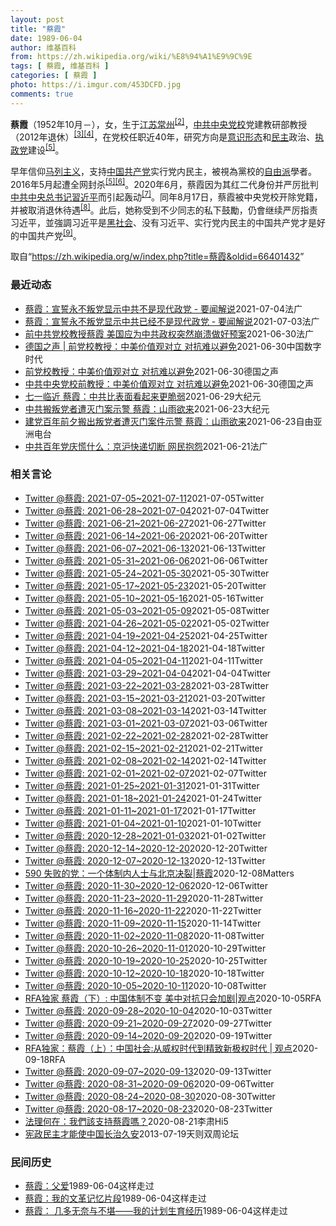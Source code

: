 ```yaml
---
layout: post
title: "蔡霞"
date: 1989-06-04
author: 维基百科
from: https://zh.wikipedia.org/wiki/%E8%94%A1%E9%9C%9E
tags: [ 蔡霞, 维基百科 ]
categories: [ 蔡霞 ]
photo: https://i.imgur.com/453DCFD.jpg
comments: true
---
```

<div class="mw-parser-output">

<p><b>蔡霞</b>（1952年10月<span class="useeditintro" title="Template:BLP editintro">－</span>），女，生于<a href="/wiki/%E6%B1%9F%E8%8B%8F" class="mw-redirect" title="江苏">江苏</a><a href="/wiki/%E5%B8%B8%E5%B7%9E" class="mw-redirect" title="常州">常州</a><sup id="cite_ref-tsyzm_2-1" class="reference"><a href="#cite_note-tsyzm-2">[2]</a></sup>，<a href="/wiki/%E4%B8%AD%E5%85%B1%E4%B8%AD%E5%A4%AE%E5%85%9A%E6%A0%A1" title="中共中央党校">中共中央党校</a>党建教研部教授（2012年退休）<sup id="cite_ref-3" class="reference"><a href="#cite_note-3">[3]</a></sup><sup id="cite_ref-4" class="reference"><a href="#cite_note-4">[4]</a></sup>，在党校任职近40年，研究方向是<a href="/wiki/%E6%84%8F%E8%AF%86%E5%BD%A2%E6%80%81" class="mw-redirect" title="意识形态">意识形态</a>和<a href="/wiki/%E6%B0%91%E4%B8%BB" title="民主">民主</a>政治、<a href="/wiki/%E5%9F%B7%E6%94%BF%E9%BB%A8" title="執政黨">执政党</a>建设<sup id="cite_ref-dq_5-0" class="reference"><a href="#cite_note-dq-5">[5]</a></sup>。
</p><p>早年信仰<a href="/wiki/%E9%A9%AC%E5%88%97%E4%B8%BB%E4%B9%89" class="mw-redirect" title="马列主义">马列主义</a>，支持<a href="/wiki/%E4%B8%AD%E5%9B%BD%E5%85%B1%E4%BA%A7%E5%85%9A" title="中国共产党">中国共产党</a>实行党内民主，被視為黨校的<a href="/wiki/%E8%87%AA%E7%94%B1%E4%B8%BB%E7%BE%A9" class="mw-redirect" title="自由主義">自由派</a>學者。2016年5月起遭全网封杀<sup id="cite_ref-dq_5-1" class="reference"><a href="#cite_note-dq-5">[5]</a></sup><sup id="cite_ref-rfa1005_6-0" class="reference"><a href="#cite_note-rfa1005-6">[6]</a></sup>。2020年6月，蔡霞因为其红二代身份并严厉批判<a href="/wiki/%E4%B8%AD%E5%9B%BD%E5%85%B1%E4%BA%A7%E5%85%9A%E4%B8%AD%E5%A4%AE%E5%A7%94%E5%91%98%E4%BC%9A%E6%80%BB%E4%B9%A6%E8%AE%B0" title="中国共产党中央委员会总书记">中共中央总书记</a><a href="/wiki/%E7%BF%92%E8%BF%91%E5%B9%B3" class="mw-redirect" title="習近平">習近平</a>而引起轰动<sup id="cite_ref-bbc0818_7-0" class="reference"><a href="#cite_note-bbc0818-7">[7]</a></sup>。同年8月17日，蔡霞被中央党校开除党籍，并被取消退休待遇<sup id="cite_ref-开除_8-0" class="reference"><a href="#cite_note-开除-8">[8]</a></sup>。此后，她称受到不少同志的私下鼓勵，仍會继续严厉指责习近平，並強調习近平是<a href="/wiki/%E9%BB%91%E7%A4%BE%E4%BC%9A" class="mw-redirect" title="黑社会">黑社会</a>、没有习近平、实行党内民主的中国共产党才是好的中国共产党<sup id="cite_ref-9" class="reference"><a href="#cite_note-9">[9]</a></sup>。
</p>
</div><noscript><img src="//zh.wikipedia.org/wiki/Special:CentralAutoLogin/start?type=1x1" alt="" title="" width="1" height="1" style="border: none; position: absolute;"></noscript>
<div class="printfooter">取自“<a dir="ltr" href="https://zh.wikipedia.org/w/index.php?title=蔡霞&amp;oldid=66401432">https://zh.wikipedia.org/w/index.php?title=蔡霞&amp;oldid=66401432</a>”</div><div id="recent-news"><h3>最近动态</h3><ul><li><a href="https://nodebe4.github.io/waimei/2021-07-04/%E8%94%A1%E9%9C%9E-%E5%AE%A3%E8%AA%93%E6%B0%B8%E4%B8%8D%E5%8F%9B%E5%85%9A%E6%98%BE%E7%A4%BA%E4%B8%AD%E5%85%B1%E4%B8%8D%E6%98%AF%E7%8E%B0%E4%BB%A3%E6%94%BF%E5%85%9A-%E8%A6%81%E9%97%BB%E8%A7%A3%E8%AF%B4" title="蔡霞：宣誓永不叛党显示中共不是现代政党 - 要闻解说—— 04/07/2021 - 09:33 “这不是一个政党，而是一个黑帮团体的帮规” 蔡霞：“我的解读是，（建党）一百周年，全党宣誓，从意识...">蔡霞：宣誓永不叛党显示中共不是现代政党 - 要闻解说</a><time>2021-07-04</time><a class="tag">法广</a></li>
<li><a href="https://nodebe4.github.io/waimei/2021-07-03/%E8%94%A1%E9%9C%9E-%E5%AE%A3%E8%AA%93%E6%B0%B8%E4%B8%8D%E5%8F%9B%E5%85%9A%E6%98%BE%E7%A4%BA%E4%B8%AD%E5%85%B1%E5%B7%B2%E7%BB%8F%E4%B8%8D%E6%98%AF%E7%8E%B0%E4%BB%A3%E6%94%BF%E5%85%9A-%E8%A6%81%E9%97%BB%E8%A7%A3%E8%AF%B4" title="蔡霞：宣誓永不叛党显示中共已经不是现代政党 - 要闻解说—— 03/07/2021 - 16:59 “这不是一个政党，而是一个黑帮团体的帮规” 蔡霞：“我的解读是，（建党）一百周年，全党宣誓，从...">蔡霞：宣誓永不叛党显示中共已经不是现代政党 - 要闻解说</a><time>2021-07-03</time><a class="tag">法广</a></li>
<li><a href="https://nodebe4.github.io/waimei/2021-06-30/%E5%89%8D%E4%B8%AD%E5%85%B1%E5%85%9A%E6%A0%A1%E6%95%99%E6%8E%88%E8%94%A1%E9%9C%9E-%E7%BE%8E%E5%9B%BD%E5%BA%94%E4%B8%BA%E4%B8%AD%E5%85%B1%E6%94%BF%E6%9D%83%E7%AA%81%E7%84%B6%E5%B4%A9%E6%BA%83%E5%81%9A%E5%A5%BD%E9%A2%84%E6%A1%88" title="前中共党校教授蔡霞 美国应为中共政权突然崩溃做好预案—— 01/07/2021 - 01:23 蔡霞在长文中分析说，过去半个世纪的接触政策产生多重效应，一方面这一接触帮助中国人民摆脱贫困，走向世...">前中共党校教授蔡霞 美国应为中共政权突然崩溃做好预案</a><time>2021-06-30</time><a class="tag">法广</a></li>
<li><a href="https://nodebe4.github.io/waimei/2021-06-30/%E5%BE%B7%E5%9B%BD%E4%B9%8B%E5%A3%B0-%E5%89%8D%E5%85%9A%E6%A0%A1%E6%95%99%E6%8E%88-%E4%B8%AD%E7%BE%8E%E4%BB%B7%E5%80%BC%E8%A7%82%E5%AF%B9%E7%AB%8B-%E5%AF%B9%E6%8A%97%E9%9A%BE%E4%BB%A5%E9%81%BF%E5%85%8D" title="德国之声 | 前党校教授：中美价值观对立 对抗难以避免—— 中共建党一百周年之际，中共中央党校前教授蔡霞撰文指出，习近平领导下的中国已成为“新极权主义”政权，中美对峙和冲突将不可避免。并表示，美...">德国之声 | 前党校教授：中美价值观对立  对抗难以避免</a><time>2021-06-30</time><a class="tag">中国数字时代</a></li>
<li><a href="https://nodebe4.github.io/waimei/2021-06-30/%E5%89%8D%E5%85%9A%E6%A0%A1%E6%95%99%E6%8E%88-%E4%B8%AD%E7%BE%8E%E4%BB%B7%E5%80%BC%E8%A7%82%E5%AF%B9%E7%AB%8B-%E5%AF%B9%E6%8A%97%E9%9A%BE%E4%BB%A5%E9%81%BF%E5%85%8D" title="前党校教授：中美价值观对立 对抗难以避免—— 2021-06-30T12:28:25.915Z （德国之声中文网）在胡佛研究所官网发表的这篇长文中，蔡霞明确指出“过去半个世纪的接触政策所产生的效...">前党校教授：中美价值观对立 对抗难以避免</a><time>2021-06-30</time><a class="tag">德国之声</a></li>
<li><a href="https://nodebe4.github.io/waimei/2021-06-30/%E4%B8%AD%E5%85%B1%E4%B8%AD%E5%A4%AE%E5%85%9A%E6%A0%A1%E5%89%8D%E6%95%99%E6%8E%88-%E4%B8%AD%E7%BE%8E%E4%BB%B7%E5%80%BC%E8%A7%82%E5%AF%B9%E7%AB%8B-%E5%AF%B9%E6%8A%97%E9%9A%BE%E4%BB%A5%E9%81%BF%E5%85%8D" title="中共中央党校前教授：中美价值观对立 对抗难以避免—— 2021-06-30T12:28:25.915Z （德国之声中文网）在胡佛研究所官网发表的这篇长文中，蔡霞明确指出“过去半个世纪的接触政策所...">中共中央党校前教授：中美价值观对立 对抗难以避免</a><time>2021-06-30</time><a class="tag">德国之声</a></li>
<li><a href="https://nodebe4.github.io/waimei/2021-06-29/%E4%B8%83%E4%B8%80%E4%B8%B4%E8%BF%91-%E8%94%A1%E9%9C%9E-%E4%B8%AD%E5%85%B1%E6%AF%94%E8%A1%A8%E9%9D%A2%E7%9C%8B%E8%B5%B7%E6%9D%A5%E6%9B%B4%E8%84%86%E5%BC%B1" title="七一临近 蔡霞：中共比表面看起来更脆弱—— 【大纪元2021年06月30日讯】（大纪元记者张婷综合报导）美国数十年来的对华接触政策再次引发关注。中共中央党校退休教授蔡霞敦促美国放弃对这一政策的“...">七一临近 蔡霞：中共比表面看起来更脆弱</a><time>2021-06-29</time><a class="tag">大纪元</a></li>
<li><a href="https://nodebe4.github.io/waimei/2021-06-23/%E4%B8%AD%E5%85%B1%E6%90%AC%E5%8F%9B%E5%85%9A%E8%80%85%E9%81%AD%E7%81%AD%E9%97%A8%E6%A1%88%E7%A4%BA%E8%AD%A6-%E8%94%A1%E9%9C%9E-%E5%B1%B1%E9%9B%A8%E6%AC%B2%E6%9D%A5" title="中共搬叛党者遭灭门案示警 蔡霞：山雨欲来—— 【大纪元2021年06月24日讯】中共建党百年大庆前夕，盛传有中共高官叛逃之际，中共中纪委官网刻意重提1931年“顾顺章事件”，前中共中央党校教授蔡...">中共搬叛党者遭灭门案示警 蔡霞：山雨欲来</a><time>2021-06-23</time><a class="tag">大纪元</a></li>
<li><a href="https://nodebe4.github.io/waimei/2021-06-23/%E5%BB%BA%E5%85%9A%E7%99%BE%E5%B9%B4%E5%89%8D%E5%A4%95%E6%90%AC%E5%87%BA%E5%8F%9B%E5%85%9A%E8%80%85%E9%81%AD%E7%81%AD%E9%97%A8%E6%A1%88%E4%BB%B6%E7%A4%BA%E8%AD%A6-%E8%94%A1%E9%9C%9E-%E5%B1%B1%E9%9B%A8%E6%AC%B2%E6%9D%A5" title="建党百年前夕搬出叛党者遭灭门案件示警 &nbsp; &nbsp;蔡霞：山雨欲来—— 中共建党百年大庆前夕，中共中纪委官网刻意重提1931年“顾顺章事件”，前中共中央党校教授蔡霞直言：“山雨欲来”。台大教授明居正则认...">建党百年前夕搬出叛党者遭灭门案件示警    蔡霞：山雨欲来</a><time>2021-06-23</time><a class="tag">自由亚洲电台</a></li>
<li><a href="https://nodebe4.github.io/waimei/2021-06-21/%E4%B8%AD%E5%85%B1%E7%99%BE%E5%B9%B4%E5%85%9A%E5%BA%86%E6%85%8C%E4%BB%80%E4%B9%88-%E4%BA%AC%E6%B2%AA%E5%BF%AB%E9%80%92%E5%88%87%E6%96%AD-%E7%BD%91%E6%B0%91%E6%8A%B1%E6%80%A8" title="中共百年党庆慌什么：京沪快递切断 网民抱怨—— 21/06/2021 - 14:49 据流亡美国的前中共中央党校教授蔡霞6月20日在推特发文，上海，嘉兴，井冈山，遵义，延安，西柏坡，北京，接到邮...">中共百年党庆慌什么：京沪快递切断 网民抱怨</a><time>2021-06-21</time><a class="tag">法广</a></li>
</ul></div><div id="open-opinion"><h3>相关言论</h3><ul><li><a href="https://nodebe4.github.io/opinion/2021-07-05/realcaixia/" title="realcaixia">Twitter @蔡霞: 2021-07-05~2021-07-11</a><time>2021-07-05</time><a class="tag">Twitter</a></li>
<li><a href="https://nodebe4.github.io/opinion/2021-07-04/realcaixia/" title="realcaixia">Twitter @蔡霞: 2021-06-28~2021-07-04</a><time>2021-07-04</time><a class="tag">Twitter</a></li>
<li><a href="https://nodebe4.github.io/opinion/2021-06-27/realcaixia/" title="realcaixia">Twitter @蔡霞: 2021-06-21~2021-06-27</a><time>2021-06-27</time><a class="tag">Twitter</a></li>
<li><a href="https://nodebe4.github.io/opinion/2021-06-20/realcaixia/" title="realcaixia">Twitter @蔡霞: 2021-06-14~2021-06-20</a><time>2021-06-20</time><a class="tag">Twitter</a></li>
<li><a href="https://nodebe4.github.io/opinion/2021-06-13/realcaixia/" title="realcaixia">Twitter @蔡霞: 2021-06-07~2021-06-13</a><time>2021-06-13</time><a class="tag">Twitter</a></li>
<li><a href="https://nodebe4.github.io/opinion/2021-06-06/realcaixia/" title="realcaixia">Twitter @蔡霞: 2021-05-31~2021-06-06</a><time>2021-06-06</time><a class="tag">Twitter</a></li>
<li><a href="https://nodebe4.github.io/opinion/2021-05-30/realcaixia/" title="realcaixia">Twitter @蔡霞: 2021-05-24~2021-05-30</a><time>2021-05-30</time><a class="tag">Twitter</a></li>
<li><a href="https://nodebe4.github.io/opinion/2021-05-20/realcaixia/" title="realcaixia">Twitter @蔡霞: 2021-05-17~2021-05-23</a><time>2021-05-20</time><a class="tag">Twitter</a></li>
<li><a href="https://nodebe4.github.io/opinion/2021-05-16/realcaixia/" title="realcaixia">Twitter @蔡霞: 2021-05-10~2021-05-16</a><time>2021-05-16</time><a class="tag">Twitter</a></li>
<li><a href="https://nodebe4.github.io/opinion/2021-05-08/realcaixia/" title="realcaixia">Twitter @蔡霞: 2021-05-03~2021-05-09</a><time>2021-05-08</time><a class="tag">Twitter</a></li>
<li><a href="https://nodebe4.github.io/opinion/2021-05-02/realcaixia/" title="realcaixia">Twitter @蔡霞: 2021-04-26~2021-05-02</a><time>2021-05-02</time><a class="tag">Twitter</a></li>
<li><a href="https://nodebe4.github.io/opinion/2021-04-25/realcaixia/" title="realcaixia">Twitter @蔡霞: 2021-04-19~2021-04-25</a><time>2021-04-25</time><a class="tag">Twitter</a></li>
<li><a href="https://nodebe4.github.io/opinion/2021-04-18/realcaixia/" title="realcaixia">Twitter @蔡霞: 2021-04-12~2021-04-18</a><time>2021-04-18</time><a class="tag">Twitter</a></li>
<li><a href="https://nodebe4.github.io/opinion/2021-04-11/realcaixia/" title="realcaixia">Twitter @蔡霞: 2021-04-05~2021-04-11</a><time>2021-04-11</time><a class="tag">Twitter</a></li>
<li><a href="https://nodebe4.github.io/opinion/2021-04-04/realcaixia/" title="realcaixia">Twitter @蔡霞: 2021-03-29~2021-04-04</a><time>2021-04-04</time><a class="tag">Twitter</a></li>
<li><a href="https://nodebe4.github.io/opinion/2021-03-28/realcaixia/" title="realcaixia">Twitter @蔡霞: 2021-03-22~2021-03-28</a><time>2021-03-28</time><a class="tag">Twitter</a></li>
<li><a href="https://nodebe4.github.io/opinion/2021-03-20/realcaixia/" title="realcaixia">Twitter @蔡霞: 2021-03-15~2021-03-21</a><time>2021-03-20</time><a class="tag">Twitter</a></li>
<li><a href="https://nodebe4.github.io/opinion/2021-03-14/realcaixia/" title="realcaixia">Twitter @蔡霞: 2021-03-08~2021-03-14</a><time>2021-03-14</time><a class="tag">Twitter</a></li>
<li><a href="https://nodebe4.github.io/opinion/2021-03-06/realcaixia/" title="realcaixia">Twitter @蔡霞: 2021-03-01~2021-03-07</a><time>2021-03-06</time><a class="tag">Twitter</a></li>
<li><a href="https://nodebe4.github.io/opinion/2021-02-28/realcaixia/" title="realcaixia">Twitter @蔡霞: 2021-02-22~2021-02-28</a><time>2021-02-28</time><a class="tag">Twitter</a></li>
<li><a href="https://nodebe4.github.io/opinion/2021-02-21/realcaixia/" title="realcaixia">Twitter @蔡霞: 2021-02-15~2021-02-21</a><time>2021-02-21</time><a class="tag">Twitter</a></li>
<li><a href="https://nodebe4.github.io/opinion/2021-02-14/realcaixia/" title="realcaixia">Twitter @蔡霞: 2021-02-08~2021-02-14</a><time>2021-02-14</time><a class="tag">Twitter</a></li>
<li><a href="https://nodebe4.github.io/opinion/2021-02-07/realcaixia/" title="realcaixia">Twitter @蔡霞: 2021-02-01~2021-02-07</a><time>2021-02-07</time><a class="tag">Twitter</a></li>
<li><a href="https://nodebe4.github.io/opinion/2021-01-31/realcaixia/" title="realcaixia">Twitter @蔡霞: 2021-01-25~2021-01-31</a><time>2021-01-31</time><a class="tag">Twitter</a></li>
<li><a href="https://nodebe4.github.io/opinion/2021-01-24/realcaixia/" title="realcaixia">Twitter @蔡霞: 2021-01-18~2021-01-24</a><time>2021-01-24</time><a class="tag">Twitter</a></li>
<li><a href="https://nodebe4.github.io/opinion/2021-01-17/realcaixia/" title="realcaixia">Twitter @蔡霞: 2021-01-11~2021-01-17</a><time>2021-01-17</time><a class="tag">Twitter</a></li>
<li><a href="https://nodebe4.github.io/opinion/2021-01-10/realcaixia/" title="realcaixia">Twitter @蔡霞: 2021-01-04~2021-01-10</a><time>2021-01-10</time><a class="tag">Twitter</a></li>
<li><a href="https://nodebe4.github.io/opinion/2021-01-02/realcaixia/" title="realcaixia">Twitter @蔡霞: 2020-12-28~2021-01-03</a><time>2021-01-02</time><a class="tag">Twitter</a></li>
<li><a href="https://nodebe4.github.io/opinion/2020-12-20/realcaixia/" title="realcaixia">Twitter @蔡霞: 2020-12-14~2020-12-20</a><time>2020-12-20</time><a class="tag">Twitter</a></li>
<li><a href="https://nodebe4.github.io/opinion/2020-12-13/realcaixia/" title="realcaixia">Twitter @蔡霞: 2020-12-07~2020-12-13</a><time>2020-12-13</time><a class="tag">Twitter</a></li>
<li><a href="https://nodebe4.github.io/opinion/2020-12-08/590-%E5%A4%B1%E8%B4%A5%E7%9A%84%E5%85%9A-%E4%B8%80%E4%B8%AA%E4%BD%93%E5%88%B6%E5%86%85%E4%BA%BA%E5%A3%AB%E4%B8%8E%E5%8C%97%E4%BA%AC%E5%86%B3%E8%A3%82-%E8%94%A1%E9%9C%9E/" title="野兽爱智慧">590 失败的党：一个体制内人士与北京决裂|蔡霞</a><time>2020-12-08</time><a class="tag">Matters</a></li>
<li><a href="https://nodebe4.github.io/opinion/2020-12-06/realcaixia/" title="realcaixia">Twitter @蔡霞: 2020-11-30~2020-12-06</a><time>2020-12-06</time><a class="tag">Twitter</a></li>
<li><a href="https://nodebe4.github.io/opinion/2020-11-28/realcaixia/" title="realcaixia">Twitter @蔡霞: 2020-11-23~2020-11-29</a><time>2020-11-28</time><a class="tag">Twitter</a></li>
<li><a href="https://nodebe4.github.io/opinion/2020-11-22/realcaixia/" title="realcaixia">Twitter @蔡霞: 2020-11-16~2020-11-22</a><time>2020-11-22</time><a class="tag">Twitter</a></li>
<li><a href="https://nodebe4.github.io/opinion/2020-11-14/realcaixia/" title="realcaixia">Twitter @蔡霞: 2020-11-09~2020-11-15</a><time>2020-11-14</time><a class="tag">Twitter</a></li>
<li><a href="https://nodebe4.github.io/opinion/2020-11-08/realcaixia/" title="realcaixia">Twitter @蔡霞: 2020-11-02~2020-11-08</a><time>2020-11-08</time><a class="tag">Twitter</a></li>
<li><a href="https://nodebe4.github.io/opinion/2020-10-29/realcaixia/" title="realcaixia">Twitter @蔡霞: 2020-10-26~2020-11-01</a><time>2020-10-29</time><a class="tag">Twitter</a></li>
<li><a href="https://nodebe4.github.io/opinion/2020-10-25/realcaixia/" title="realcaixia">Twitter @蔡霞: 2020-10-19~2020-10-25</a><time>2020-10-25</time><a class="tag">Twitter</a></li>
<li><a href="https://nodebe4.github.io/opinion/2020-10-18/realcaixia/" title="realcaixia">Twitter @蔡霞: 2020-10-12~2020-10-18</a><time>2020-10-18</time><a class="tag">Twitter</a></li>
<li><a href="https://nodebe4.github.io/opinion/2020-10-08/realcaixia/" title="realcaixia">Twitter @蔡霞: 2020-10-05~2020-10-11</a><time>2020-10-08</time><a class="tag">Twitter</a></li>
<li><a href="https://nodebe4.github.io/opinion/2020-10-05/RFA%E7%8B%AC%E5%AE%B6-%E8%94%A1%E9%9C%9E-%E4%B8%8B-%E4%B8%AD%E5%9B%BD%E4%BD%93%E5%88%B6%E4%B8%8D%E5%8F%98-%E7%BE%8E%E4%B8%AD%E5%AF%B9%E6%8A%97%E5%8F%AA%E4%BC%9A%E5%8A%A0%E5%89%A7-%E8%A7%82%E7%82%B9/" title="自由亚洲电台">RFA独家  蔡霞（下）: 中国体制不变 美中对抗只会加剧|观点</a><time>2020-10-05</time><a class="tag">RFA</a></li>
<li><a href="https://nodebe4.github.io/opinion/2020-10-03/realcaixia/" title="realcaixia">Twitter @蔡霞: 2020-09-28~2020-10-04</a><time>2020-10-03</time><a class="tag">Twitter</a></li>
<li><a href="https://nodebe4.github.io/opinion/2020-09-27/realcaixia/" title="realcaixia">Twitter @蔡霞: 2020-09-21~2020-09-27</a><time>2020-09-27</time><a class="tag">Twitter</a></li>
<li><a href="https://nodebe4.github.io/opinion/2020-09-19/realcaixia/" title="realcaixia">Twitter @蔡霞: 2020-09-14~2020-09-20</a><time>2020-09-19</time><a class="tag">Twitter</a></li>
<li><a href="https://nodebe4.github.io/opinion/2020-09-18/RFA%E7%8B%AC%E5%AE%B6-%E8%94%A1%E9%9C%9E-%E4%B8%8A-%E4%B8%AD%E5%9B%BD%E7%A4%BE%E4%BC%9A-%E4%BB%8E%E5%A8%81%E6%9D%83%E6%97%B6%E4%BB%A3%E5%88%B0%E7%B2%BE%E8%87%B4%E6%96%B0%E6%9E%81%E6%9D%83%E6%97%B6%E4%BB%A3-%E8%A7%82%E7%82%B9/" title="自由亚洲电台">RFA独家：蔡霞（上）：中国社会:从威权时代到精致新极权时代 | 观点</a><time>2020-09-18</time><a class="tag">RFA</a></li>
<li><a href="https://nodebe4.github.io/opinion/2020-09-13/realcaixia/" title="realcaixia">Twitter @蔡霞: 2020-09-07~2020-09-13</a><time>2020-09-13</time><a class="tag">Twitter</a></li>
<li><a href="https://nodebe4.github.io/opinion/2020-09-06/realcaixia/" title="realcaixia">Twitter @蔡霞: 2020-08-31~2020-09-06</a><time>2020-09-06</time><a class="tag">Twitter</a></li>
<li><a href="https://nodebe4.github.io/opinion/2020-08-30/realcaixia/" title="realcaixia">Twitter @蔡霞: 2020-08-24~2020-08-30</a><time>2020-08-30</time><a class="tag">Twitter</a></li>
<li><a href="https://nodebe4.github.io/opinion/2020-08-23/realcaixia/" title="realcaixia">Twitter @蔡霞: 2020-08-17~2020-08-23</a><time>2020-08-23</time><a class="tag">Twitter</a></li>
<li><a href="https://nodebe4.github.io/opinion/2020-08-21/%E6%B3%95%E7%90%86%E4%BD%95%E5%9C%A8-%E6%88%91%E5%80%91%E8%A9%B2%E6%94%AF%E6%8C%81%E8%94%A1%E9%9C%9E%E5%97%8E/" title="李肃Hi5">法理何在：我們該支持蔡霞嗎？</a><time>2020-08-21</time><a class="tag">李肃Hi5</a></li>
<li><a href="https://nodebe4.github.io/opinion/2013-07-19/%E5%AE%AA%E6%94%BF%E6%B0%91%E4%B8%BB%E6%89%8D%E8%83%BD%E4%BD%BF%E4%B8%AD%E5%9B%BD%E9%95%BF%E6%B2%BB%E4%B9%85%E5%AE%89/" title="蔡霞">宪政民主才能使中国长治久安</a><time>2013-07-19</time><a class="tag">天则双周论坛</a></li>
</ul></div><div id="mjls-record"><h3>民间历史</h3><ul><li><a href="https://nodebe4.github.io/mjlsh/1989-06-04/%E8%94%A1%E9%9C%9E-%E7%88%B6%E7%88%B1/" title="蔡霞">蔡霞：父爱</a><time>1989-06-04</time><a class="tag">这样走过</a></li>
<li><a href="https://nodebe4.github.io/mjlsh/1989-06-04/%E8%94%A1%E9%9C%9E-%E6%88%91%E7%9A%84%E6%96%87%E9%9D%A9%E8%AE%B0%E5%BF%86%E7%89%87%E6%AE%B5/" title="蔡霞">蔡霞：我的文革记忆片段</a><time>1989-06-04</time><a class="tag">这样走过</a></li>
<li><a href="https://nodebe4.github.io/mjlsh/1989-06-04/%E8%94%A1%E9%9C%9E-%E5%87%A0%E5%A4%9A%E6%97%A0%E5%A5%88%E4%B8%8E%E4%B8%8D%E5%A0%AA-%E6%88%91%E7%9A%84%E8%AE%A1%E5%88%92%E7%94%9F%E8%82%B2%E7%BB%8F%E5%8E%86/" title="蔡霞">蔡霞： 几多无奈与不堪——我的计划生育经历</a><time>1989-06-04</time><a class="tag">这样走过</a></li>
</ul></div>